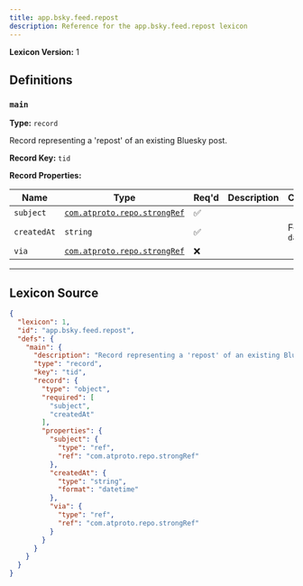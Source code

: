 ```yaml
---
title: app.bsky.feed.repost
description: Reference for the app.bsky.feed.repost lexicon
---
```

**Lexicon Version:** 1

## Definitions

<a name="main"></a>
### `main`

**Type:** `record`

Record representing a 'repost' of an existing Bluesky post.

**Record Key:** `tid`

**Record Properties:**

| Name | Type | Req'd  | Description | Constraints |
|------|------|----------|-------------|-------------|
| `subject` | [`com.atproto.repo.strongRef`](/lexicons/com/atproto/repo/com-atproto-repo-strongref) | ✅  |  |  |
| `createdAt` | `string` | ✅  |  | Format: `datetime` |
| `via` | [`com.atproto.repo.strongRef`](/lexicons/com/atproto/repo/com-atproto-repo-strongref) | ❌  |  |  |

---

## Lexicon Source
```json
{
  "lexicon": 1,
  "id": "app.bsky.feed.repost",
  "defs": {
    "main": {
      "description": "Record representing a 'repost' of an existing Bluesky post.",
      "type": "record",
      "key": "tid",
      "record": {
        "type": "object",
        "required": [
          "subject",
          "createdAt"
        ],
        "properties": {
          "subject": {
            "type": "ref",
            "ref": "com.atproto.repo.strongRef"
          },
          "createdAt": {
            "type": "string",
            "format": "datetime"
          },
          "via": {
            "type": "ref",
            "ref": "com.atproto.repo.strongRef"
          }
        }
      }
    }
  }
}
```
